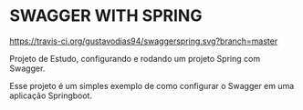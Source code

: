 # SWAGGER WITH SPRING 

https://travis-ci.org/gustavodias94/swaggerspring.svg?branch=master

Projeto de Estudo, configurando e rodando um projeto Spring com Swagger.

Esse projeto é um simples exemplo de como configurar o Swagger em uma aplicação Springboot.

